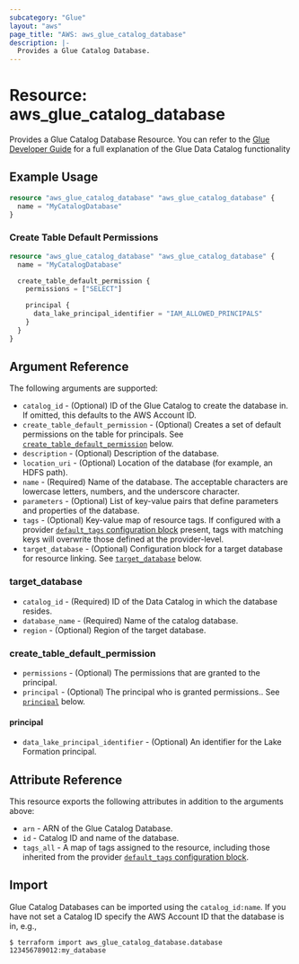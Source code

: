 ```yaml
---
subcategory: "Glue"
layout: "aws"
page_title: "AWS: aws_glue_catalog_database"
description: |-
  Provides a Glue Catalog Database.
---
```


# Resource: aws_glue_catalog_database

Provides a Glue Catalog Database Resource. You can refer to the [Glue Developer Guide](http://docs.aws.amazon.com/glue/latest/dg/populate-data-catalog.html) for a full explanation of the Glue Data Catalog functionality

## Example Usage

```terraform
resource "aws_glue_catalog_database" "aws_glue_catalog_database" {
  name = "MyCatalogDatabase"
}
```

### Create Table Default Permissions

```terraform
resource "aws_glue_catalog_database" "aws_glue_catalog_database" {
  name = "MyCatalogDatabase"

  create_table_default_permission {
    permissions = ["SELECT"]

    principal {
      data_lake_principal_identifier = "IAM_ALLOWED_PRINCIPALS"
    }
  }
}
```

## Argument Reference

The following arguments are supported:

* `catalog_id` - (Optional) ID of the Glue Catalog to create the database in. If omitted, this defaults to the AWS Account ID.
* `create_table_default_permission` - (Optional) Creates a set of default permissions on the table for principals. See [`create_table_default_permission`](#create_table_default_permission) below.
* `description` - (Optional) Description of the database.
* `location_uri` - (Optional) Location of the database (for example, an HDFS path).
* `name` - (Required) Name of the database. The acceptable characters are lowercase letters, numbers, and the underscore character.
* `parameters` - (Optional) List of key-value pairs that define parameters and properties of the database.
* `tags` - (Optional) Key-value map of resource tags. If configured with a provider [`default_tags` configuration block](https://registry.terraform.io/providers/hashicorp/aws/latest/docs#default_tags-configuration-block) present, tags with matching keys will overwrite those defined at the provider-level.
* `target_database` - (Optional) Configuration block for a target database for resource linking. See [`target_database`](#target_database) below.

### target_database

* `catalog_id` - (Required) ID of the Data Catalog in which the database resides.
* `database_name` - (Required) Name of the catalog database.
* `region` - (Optional) Region of the target database.

### create_table_default_permission

* `permissions` - (Optional) The permissions that are granted to the principal.
* `principal` - (Optional) The principal who is granted permissions.. See [`principal`](#principal) below.

#### principal

* `data_lake_principal_identifier` - (Optional) An identifier for the Lake Formation principal.

## Attribute Reference

This resource exports the following attributes in addition to the arguments above:

* `arn` - ARN of the Glue Catalog Database.
* `id` - Catalog ID and name of the database.
* `tags_all` - A map of tags assigned to the resource, including those inherited from the provider [`default_tags` configuration block](https://registry.terraform.io/providers/hashicorp/aws/latest/docs#default_tags-configuration-block).

## Import

Glue Catalog Databases can be imported using the `catalog_id:name`. If you have not set a Catalog ID specify the AWS Account ID that the database is in, e.g.,

```
$ terraform import aws_glue_catalog_database.database 123456789012:my_database
```
